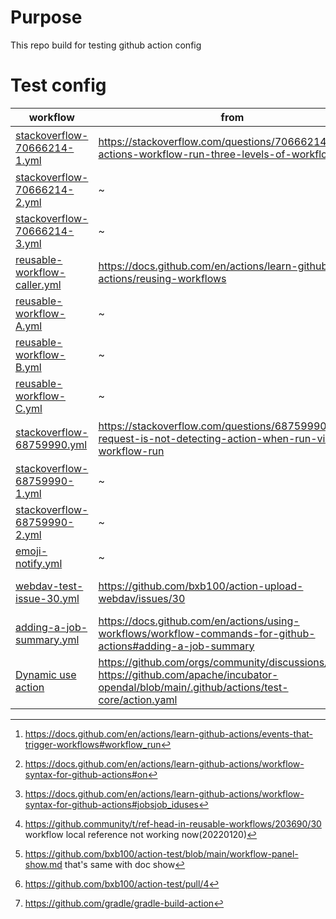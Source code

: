 # Purpose
This repo build for testing github action config

# Test config
| workflow | from | function |
| --- | --- | --- |
|[stackoverflow-70666214-1.yml](https://github.com/bxb100/action-test/blob/main/.github/workflows/stackoverflow-70666214-1.yml)| https://stackoverflow.com/questions/70666214/github-actions-workflow-run-three-levels-of-workflows | workflow_run event trigger run[^1][^2]  |
|[stackoverflow-70666214-2.yml](https://github.com/bxb100/action-test/blob/main/.github/workflows/stackoverflow-70666214-2.yml)| ~ | ~ |
|[stackoverflow-70666214-3.yml](https://github.com/bxb100/action-test/blob/main/.github/workflows/stackoverflow-70666214-1.yml)| ~ | ~ |
|[reusable-workflow-caller.yml](https://github.com/bxb100/action-test/blob/main/.github/workflows/reusable-workflow-caller.yml)| https://docs.github.com/en/actions/learn-github-actions/reusing-workflows | reusing workflow[^3][^6] |
|[reusable-workflow-A.yml](https://github.com/bxb100/action-test/blob/main/.github/workflows/reusable-workflow-A.yml)| ~ | output |
|[reusable-workflow-B.yml](https://github.com/bxb100/action-test/blob/main/.github/workflows/reusable-workflow-B.yml)| ~ | input |
|[reusable-workflow-C.yml](https://github.com/bxb100/action-test/blob/main/.github/workflows/reusable-workflow-C.yml)| ~ | deploy[^4] |
|[stackoverflow-68759990.yml](https://github.com/bxb100/action-test/blob/main/.github/workflows/stackoverflow-68759990.yml)| https://stackoverflow.com/questions/68759990/pull-request-is-not-detecting-action-when-run-via-workflow-run | PR check using reusing way[^5]|
|[stackoverflow-68759990-1.yml](https://github.com/bxb100/action-test/blob/main/.github/workflows/stackoverflow-68759990-1.yml)| ~ | ~ |
|[stackoverflow-68759990-2.yml](https://github.com/bxb100/action-test/blob/main/.github/workflows/stackoverflow-68759990-2.yml)| ~ | workflow_run test |
|[emoji-notify.yml](https://github.com/bxb100/action-test/blob/main/.github/workflows/emoji-notify.yml)| ~ | test notify emoji style|
|[webdav-test-issue-30.yml](https://github.com/bxb100/action-test/blob/main/.github/workflows/webdav-test-issue-30.yml)| https://github.com/bxb100/action-upload-webdav/issues/30 | test github action blob path |
|[adding-a-job-summary.yml](https://github.com/bxb100/action-test/blob/main/.github/workflows/adding-a-job-summary.yml)|https://docs.github.com/en/actions/using-workflows/workflow-commands-for-github-actions#adding-a-job-summary| add job summary[^7] |
| [Dynamic use action](https://github.com/bxb100/action-test/blob/main/.github/workflows/dynamic-use-action.yaml) | <https://github.com/orgs/community/discussions/45342> <br/><https://github.com/apache/incubator-opendal/blob/main/.github/actions/test-core/action.yaml> | dynamic use action |

[^1]: https://docs.github.com/en/actions/learn-github-actions/events-that-trigger-workflows#workflow_run
[^2]: https://docs.github.com/en/actions/learn-github-actions/workflow-syntax-for-github-actions#on
[^3]: https://docs.github.com/en/actions/learn-github-actions/workflow-syntax-for-github-actions#jobsjob_iduses
[^4]: https://github.com/bxb100/action-test/blob/main/workflow-panel-show.md that's same with doc show
[^5]: https://github.com/bxb100/action-test/pull/4
[^6]: https://github.community/t/ref-head-in-reusable-workflows/203690/30 workflow local reference not working now(20220120)
[^7]: https://github.com/gradle/gradle-build-action
